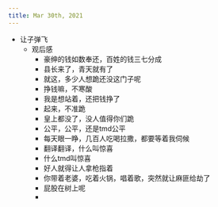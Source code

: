 ```yaml
---
title: Mar 30th, 2021
---
```


- 让子弹飞
	- 观后感
		- 豪绅的钱如数奉还，百姓的钱三七分成
		- 县长来了，青天就有了
		- 就这，多少人想跪还没这门子呢
		- 挣钱嘛，不寒酸
		- 我是想站着，还把钱挣了
		- 起来，不准跪
		- 皇上都没了，没人值得你们跪
		- 公平，公平，还是tmd公平
		- 每天眼一睁，几百人吃喝拉撒，都要等着我伺候
		- 翻译翻译，什么叫惊喜
		- 什么tmd叫惊喜
		- 好人就得让人拿枪指着
		- 你带着老婆，吃着火锅，唱着歌，突然就让麻匪给劫了
		- 屁股在树上呢
		-
